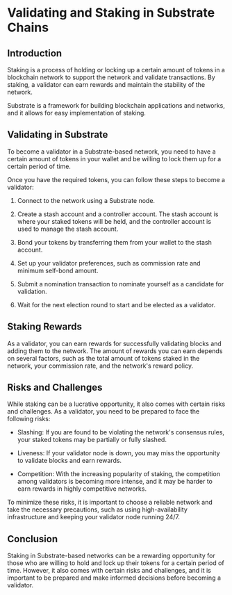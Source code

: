 # Validating and Staking in Substrate Chains

## Introduction

Staking is a process of holding or locking up a certain amount of tokens in a blockchain network to support the network and validate transactions. By staking, a validator can earn rewards and maintain the stability of the network.

Substrate is a framework for building blockchain applications and networks, and it allows for easy implementation of staking.

## Validating in Substrate

To become a validator in a Substrate-based network, you need to have a certain amount of tokens in your wallet and be willing to lock them up for a certain period of time.

Once you have the required tokens, you can follow these steps to become a validator:

1. Connect to the network using a Substrate node.

2. Create a stash account and a controller account. The stash account is where your staked tokens will be held, and the controller account is used to manage the stash account.

3. Bond your tokens by transferring them from your wallet to the stash account.

4. Set up your validator preferences, such as commission rate and minimum self-bond amount.

5. Submit a nomination transaction to nominate yourself as a candidate for validation.

6. Wait for the next election round to start and be elected as a validator.

## Staking Rewards

As a validator, you can earn rewards for successfully validating blocks and adding them to the network. The amount of rewards you can earn depends on several factors, such as the total amount of tokens staked in the network, your commission rate, and the network's reward policy.

## Risks and Challenges

While staking can be a lucrative opportunity, it also comes with certain risks and challenges. As a validator, you need to be prepared to face the following risks:

- Slashing: If you are found to be violating the network's consensus rules, your staked tokens may be partially or fully slashed.

- Liveness: If your validator node is down, you may miss the opportunity to validate blocks and earn rewards.

- Competition: With the increasing popularity of staking, the competition among validators is becoming more intense, and it may be harder to earn rewards in highly competitive networks.

To minimize these risks, it is important to choose a reliable network and take the necessary precautions, such as using high-availability infrastructure and keeping your validator node running 24/7.

## Conclusion

Staking in Substrate-based networks can be a rewarding opportunity for those who are willing to hold and lock up their tokens for a certain period of time. However, it also comes with certain risks and challenges, and it is important to be prepared and make informed decisions before becoming a validator.
